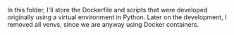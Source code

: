 In this folder, I'll store the Dockerfile and scripts that were developed originally using a virtual environment in Python.
Later on the development, I removed all venvs, since we are anyway using Docker containers.